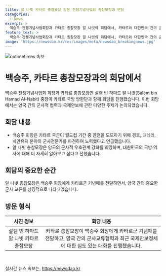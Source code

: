 ```yaml
---
title: 알 나빗 카타르 총참모장 방문 전쟁기념사업회 총참모장과 면담
categories:
  - News
excerpt: >
  백승주 전쟁기념사업회장과 카타르 총참모장 알 나빗의 회담에서, 카타르와 대한민국 간의 군사적 우호관계가 강조되었다. 알 나빗 총참모장은 대한민국 국방의 역사를 자세히 알아보고자 했고, 양국 간 군사 교류협력과 최근 국제 안보 정세에 대한 심도 있는 대화를 나누었다. 또한, 백승주 회장과 알 나빗 총참모장은 6·25전쟁Ⅰ,Ⅱ실을 관람하며 군사적 협력에 대한 관심을 나누었다. 외교적인 분위기 속에서 양국 간의 긴밀한 군사적 협력을 기대하고 있음이 분명해 보인다.
feature_text: >
  백승주 전쟁기념사업회장과 카타르 총참모장 알 나빗의 회담에서, 카타르와 대한민국 간의 군사적 우호관계가 강조되었다. 알 나빗 총참모장은 대한민국 국방의 역사를 자세히 알아보고자 했고, 양국 간 군사 교류협력과 최근 국제 안보 정세에 대한 심도 있는 대화를 나누었다. 또한, 백승주 회장과 알 나빗 총참모장은 6·25전쟁Ⅰ,Ⅱ실을 관람하며 군사적 협력에 대한 관심을 나누었다. 외교적인 분위기 속에서 양국 간의 긴밀한 군사적 협력을 기대하고 있음이 분명해 보인다.
image: 'https://newsdao.kr/res/images/meta/newsdao_breakingnews.jpg'
---
```


<p><img src="https://newsdao.kr/res/images/meta/newsdao_breakingnews.jpg" alt="ontimetimes 속보" /></p>

<h1>백승주, 카타르 총참모장과의 회담에서</h1>

<p data-ke-size="size16">백승주 전쟁기념사업회 회장과 카타르 총참모장인 살렘 빈 하마드 알 나빗(Salem bin Hamad Al-Nabit) 중장이 카타르 국방 방한단과 함께 회담을 진행했습니다. 이번 회담에서는 양국 간의 군사적 협력과 국제안보에 관한 다양한 주제가 논의되었습니다.</p>

<h2 data-ke-size="size26">회담 내용</h2>

<ul>
<li>백승주 회장은 카타르 국군이 월드컵 기간 중 안전을 도모하기 위해 경호, 대테러, 치안유지 분야의 군사전문가를 파견하여 노력했다고 언급했습니다.</li>
<li>알 나빗 총참모장은 양국의 군사적 우호관계 강화를 희망하며, 대한민국의 국방 역사에 대해 더 자세히 알아보고 싶다고 전했습니다.</li>
</ul>

<h2 data-ke-size="size26">회담의 중요한 순간</h2>

<p data-ke-size="size16">알 나빗 총참모장은 백승주 회장에게 카타르군 기념패를 전달하면서, 양국 간의 중요한 군사 교류를 상징적으로 나타내었습니다.</p>

<h2 data-ke-size="size26">방문 형식</h2>

<table>
<thead>
<tr>
<th style="text-align: center;">사진 정보</th>
<th style="text-align: center;">회담 내용</th>
</tr>
</thead>
<tbody>
<tr>
<td style="text-align: center;">살렘 빈 하마드 알 나빗 카타르 총참모장</td>
<td style="text-align: center;">카타르 총참모장이 백승주 회장에게 카타르군 기념패를 전달하고, 양국 간의 군사교류협력과 최근 국제안보정세에 대한 심도 있는 대화를 진행했습니다.</td>
</tr>
</tbody>
</table>

<p data-ke-size="size16">&nbsp;</p>
실시간 뉴스 속보는, <a href="https://newsdao.kr" rel="dofollow">https://newsdao.kr</a>


